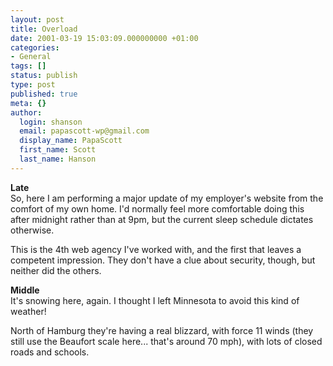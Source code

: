 ```yaml
---
layout: post
title: Overload
date: 2001-03-19 15:03:09.000000000 +01:00
categories:
- General
tags: []
status: publish
type: post
published: true
meta: {}
author:
  login: shanson
  email: papascott-wp@gmail.com
  display_name: PapaScott
  first_name: Scott
  last_name: Hanson
---
```

<p><b>Late</b><br />
So, here I am performing a major update of my employer's website from the comfort of my own home. I'd normally feel more comfortable doing this after midnight rather than at 9pm, but the current sleep schedule dictates otherwise.</p>
<p>This is the 4th web agency I've worked with, and the first that leaves a competent impression. They don't have a clue about security, though, but neither did the others.</p>
<p><b>Middle</b><br />
It's snowing here, again. I thought I left Minnesota to avoid this kind of weather!</p>
<p>North of Hamburg they're having a real blizzard, with force 11 winds (they still use the Beaufort scale here... that's around 70 mph), with lots of closed roads and schools.</p>
